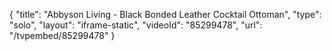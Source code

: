 {
    "title": "Abbyson Living - Black Bonded Leather Cocktail Ottoman",
    "type": "solo",
    "layout": "iframe-static",
    "videoId": "85299478",
    "url": "\/tvpembed\/85299478"
}
